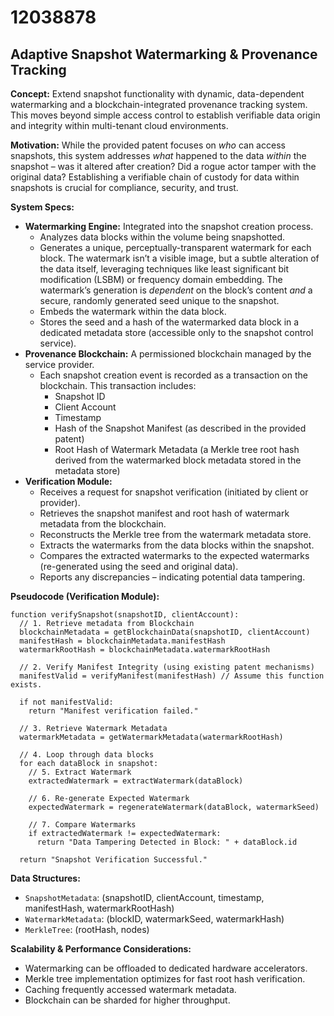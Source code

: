 # 12038878

## Adaptive Snapshot Watermarking & Provenance Tracking

**Concept:** Extend snapshot functionality with dynamic, data-dependent watermarking and a blockchain-integrated provenance tracking system. This moves beyond simple access control to establish verifiable data origin and integrity within multi-tenant cloud environments.

**Motivation:** While the provided patent focuses on *who* can access snapshots, this system addresses *what* happened to the data *within* the snapshot – was it altered after creation?  Did a rogue actor tamper with the original data? Establishing a verifiable chain of custody for data within snapshots is crucial for compliance, security, and trust.

**System Specs:**

*   **Watermarking Engine:** Integrated into the snapshot creation process.
    *   Analyzes data blocks within the volume being snapshotted.
    *   Generates a unique, perceptually-transparent watermark for each block. The watermark isn’t a visible image, but a subtle alteration of the data itself, leveraging techniques like least significant bit modification (LSBM) or frequency domain embedding.  The watermark’s generation is *dependent* on the block’s content *and* a secure, randomly generated seed unique to the snapshot.
    *   Embeds the watermark within the data block.
    *   Stores the seed and a hash of the watermarked data block in a dedicated metadata store (accessible only to the snapshot control service).
*   **Provenance Blockchain:** A permissioned blockchain managed by the service provider.
    *   Each snapshot creation event is recorded as a transaction on the blockchain.  This transaction includes:
        *   Snapshot ID
        *   Client Account
        *   Timestamp
        *   Hash of the Snapshot Manifest (as described in the provided patent)
        *   Root Hash of Watermark Metadata (a Merkle tree root hash derived from the watermarked block metadata stored in the metadata store)
*   **Verification Module:**
    *   Receives a request for snapshot verification (initiated by client or provider).
    *   Retrieves the snapshot manifest and root hash of watermark metadata from the blockchain.
    *   Reconstructs the Merkle tree from the watermark metadata store.
    *   Extracts the watermarks from the data blocks within the snapshot.
    *   Compares the extracted watermarks to the expected watermarks (re-generated using the seed and original data).
    *   Reports any discrepancies – indicating potential data tampering.

**Pseudocode (Verification Module):**

```
function verifySnapshot(snapshotID, clientAccount):
  // 1. Retrieve metadata from Blockchain
  blockchainMetadata = getBlockchainData(snapshotID, clientAccount)
  manifestHash = blockchainMetadata.manifestHash
  watermarkRootHash = blockchainMetadata.watermarkRootHash

  // 2. Verify Manifest Integrity (using existing patent mechanisms)
  manifestValid = verifyManifest(manifestHash) // Assume this function exists.

  if not manifestValid:
    return "Manifest verification failed."

  // 3. Retrieve Watermark Metadata
  watermarkMetadata = getWatermarkMetadata(watermarkRootHash)

  // 4. Loop through data blocks
  for each dataBlock in snapshot:
    // 5. Extract Watermark
    extractedWatermark = extractWatermark(dataBlock)

    // 6. Re-generate Expected Watermark
    expectedWatermark = regenerateWatermark(dataBlock, watermarkSeed)

    // 7. Compare Watermarks
    if extractedWatermark != expectedWatermark:
      return "Data Tampering Detected in Block: " + dataBlock.id

  return "Snapshot Verification Successful."
```

**Data Structures:**

*   `SnapshotMetadata`: (snapshotID, clientAccount, timestamp, manifestHash, watermarkRootHash)
*   `WatermarkMetadata`: (blockID, watermarkSeed, watermarkHash)
*   `MerkleTree`: (rootHash, nodes)

**Scalability & Performance Considerations:**

*   Watermarking can be offloaded to dedicated hardware accelerators.
*   Merkle tree implementation optimizes for fast root hash verification.
*   Caching frequently accessed watermark metadata.
*   Blockchain can be sharded for higher throughput.